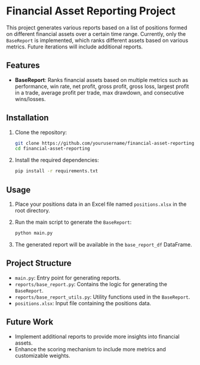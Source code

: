 # Financial Asset Reporting Project

This project generates various reports based on a list of positions formed on different financial assets over a certain time range. Currently, only the `BaseReport` is implemented, which ranks different assets based on various metrics. Future iterations will include additional reports.

## Features

- **BaseReport**: Ranks financial assets based on multiple metrics such as performance, win rate, net profit, gross profit, gross loss, largest profit in a trade, average profit per trade, max drawdown, and consecutive wins/losses.

## Installation

1. Clone the repository:
    ```sh
    git clone https://github.com/yourusername/financial-asset-reporting.git
    cd financial-asset-reporting
    ```

2. Install the required dependencies:
    ```sh
    pip install -r requirements.txt
    ```

## Usage

1. Place your positions data in an Excel file named `positions.xlsx` in the root directory.

2. Run the main script to generate the `BaseReport`:
    ```sh
    python main.py
    ```

3. The generated report will be available in the `base_report_df` DataFrame.

## Project Structure

- `main.py`: Entry point for generating reports.
- `reports/base_report.py`: Contains the logic for generating the `BaseReport`.
- `reports/base_report_utils.py`: Utility functions used in the `BaseReport`.
- `positions.xlsx`: Input file containing the positions data.

## Future Work

- Implement additional reports to provide more insights into financial assets.
- Enhance the scoring mechanism to include more metrics and customizable weights.
